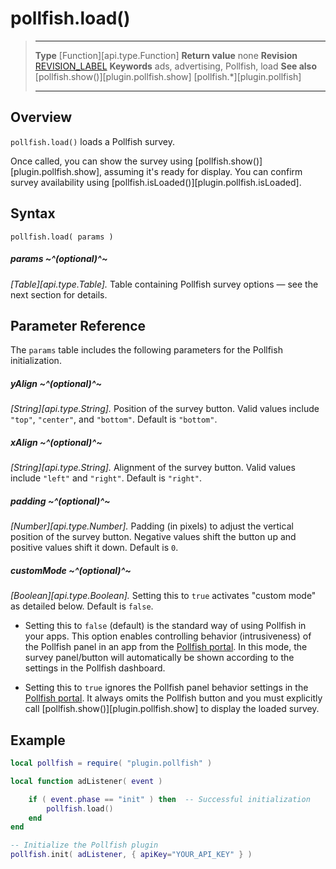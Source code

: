 
# pollfish.load()

> --------------------- ------------------------------------------------------------------------------------------
> __Type__              [Function][api.type.Function]
> __Return value__      none
> __Revision__          [REVISION_LABEL](REVISION_URL)
> __Keywords__          ads, advertising, Pollfish, load
> __See also__          [pollfish.show()][plugin.pollfish.show]
>						[pollfish.*][plugin.pollfish]
> --------------------- ------------------------------------------------------------------------------------------


## Overview

`pollfish.load()` loads a Pollfish survey.

Once called, you can show the survey using [pollfish.show()][plugin.pollfish.show], assuming it's ready for display. You can confirm survey availability using [pollfish.isLoaded()][plugin.pollfish.isLoaded].


## Syntax

	pollfish.load( params )

##### params ~^(optional)^~
_[Table][api.type.Table]._ Table containing Pollfish survey options &mdash; see the next section for details.


## Parameter Reference

The `params` table includes the following parameters for the Pollfish initialization.

##### yAlign ~^(optional)^~
_[String][api.type.String]._ Position of the survey button. Valid values include `"top"`, `"center"`, and `"bottom"`. Default is `"bottom"`.

##### xAlign ~^(optional)^~
_[String][api.type.String]._ Alignment of the survey button. Valid values include `"left"` and `"right"`. Default is `"right"`.

##### padding ~^(optional)^~
_[Number][api.type.Number]._ Padding (in&nbsp;pixels) to adjust the vertical position of the survey button. Negative values shift the button up and positive values shift it down. <nobr>Default is `0`.</nobr>

##### customMode ~^(optional)^~
_[Boolean][api.type.Boolean]._ Setting this to `true` activates "custom&nbsp;mode" as detailed below. Default is `false`.

* Setting this to `false` (default) is the standard way of using Pollfish in your apps. This option enables controlling behavior (intrusiveness) of the Pollfish panel in an app from the [Pollfish portal](https://www.pollfish.com/publisher). In this mode, the survey panel/button will automatically be shown according to the settings in the Pollfish dashboard.

* Setting this to `true` ignores the Pollfish panel behavior settings in the [Pollfish portal](https://www.pollfish.com/publisher). It always omits the Pollfish button and you must explicitly call [pollfish.show()][plugin.pollfish.show] to display the loaded survey.


## Example

``````lua
local pollfish = require( "plugin.pollfish" )

local function adListener( event )

	if ( event.phase == "init" ) then  -- Successful initialization
		pollfish.load()
	end
end

-- Initialize the Pollfish plugin
pollfish.init( adListener, { apiKey="YOUR_API_KEY" } )
``````
